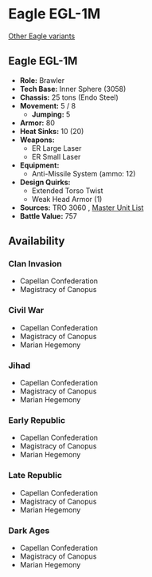 # Eagle EGL-1M 

[Other Eagle variants](../eagle.md) 

## Eagle EGL-1M 

- **Role:** Brawler 
- **Tech Base:** Inner Sphere (3058) 
- **Chassis:** 25 tons (Endo Steel) 
- **Movement:** 5 / 8 
  - **Jumping:** 5 
- **Armor:** 80 
- **Heat Sinks:** 10 (20) 
- **Weapons:** 
  - ER Large Laser 
  - ER Small Laser 
- **Equipment:** 
  - Anti-Missile System (ammo: 12) 
- **Design Quirks:** 
  - Extended Torso Twist 
  - Weak Head Armor (1) 
- **Sources:** TRO 3060 , [Master Unit List](http://masterunitlist.info/Unit/Details/936/eagle-egl-1m) 
- **Battle Value:** 757 

## Availability 

### Clan Invasion 

- Capellan Confederation 
- Magistracy of Canopus 

### Civil War 

- Capellan Confederation 
- Magistracy of Canopus 
- Marian Hegemony 

### Jihad 

- Capellan Confederation 
- Magistracy of Canopus 
- Marian Hegemony 

### Early Republic 

- Capellan Confederation 
- Magistracy of Canopus 
- Marian Hegemony 

### Late Republic 

- Capellan Confederation 
- Magistracy of Canopus 
- Marian Hegemony 

### Dark Ages 

- Capellan Confederation 
- Magistracy of Canopus 
- Marian Hegemony 

